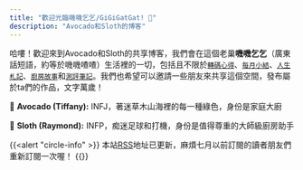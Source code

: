 ```yaml
---
title: "歡迎光臨嘰嘰乞乞/GiGiGatGat! 💬"
description: "Avocado和Sloth的博客"
---
```


哈嘍！歡迎來到Avocado和Sloth的共享博客，我們會在這個老巢**嘰嘰乞乞**（廣東話短語，約等於嘰嘰喳喳）生活裡的一切，包括且不限於[`轉碼心得`](/categories/tech/)、[`每月小結`](categories/recap/)、[`人生札記`](categories/life/)、[`廚房故事`](categories/kitchen/)和[`測評筆記`](categories/review/)。我們也希望可以邀請一些朋友來共享這個空間，發布屬於ta們的作品，文字萬歲！

&#129361;&nbsp;**Avocado (Tiffany):** INFJ，著迷草木山海裡的每一種綠色，身份是家庭大廚

&#129445;&nbsp;**Sloth (Raymond):** INFP，痴迷足球和打機，身份是值得尊重的大師級廚房助手

{{<alert "circle-info" >}}
本站[RSS](https://www.gigigatgat.ca/index.xml)地址已更新，麻煩七月以前訂閱的讀者朋友們重新訂閱一次喔！
{{</alert>}}